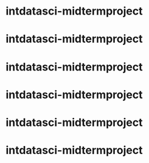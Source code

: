 # intdatasci-midtermproject
# intdatasci-midtermproject
# intdatasci-midtermproject
# intdatasci-midtermproject
# intdatasci-midtermproject
# intdatasci-midtermproject
